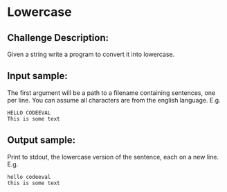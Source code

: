 # Lowercase

## Challenge Description:

Given a string write a program to convert it into lowercase.

## Input sample:

The first argument will be a path to a filename containing sentences, one per line. You can assume all characters are from the english language. E.g.

```
HELLO CODEEVAL
This is some text
```

## Output sample:

Print to stdout, the lowercase version of the sentence, each on a new line. E.g.

```
hello codeeval
this is some text
```
